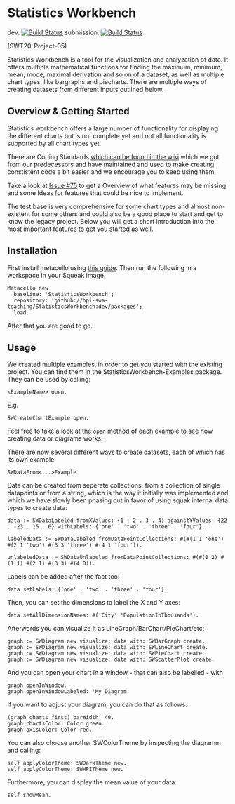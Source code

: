 
# Statistics Workbench

dev: [![Build Status](https://api.travis-ci.org/hpi-swa-teaching/StatisticsWorkbench.svg?branch=dev)](https://travis-ci.org/hpi-swa-teaching/StatisticsWorkbench)
submission: [![Build Status](https://api.travis-ci.org/hpi-swa-teaching/StatisticsWorkbench.svg?branch=submission)](https://travis-ci.org/hpi-swa-teaching/StatisticsWorkbench)

(SWT20-Project-05)

Statistics Workbench is a tool for the visualization and analyzation of data.
It offers multiple mathematical functions for finding the maximum, minimum, mean, mode, maximal derivation and so on of a dataset, as well as multiple chart types, like bargraphs and piecharts.
There are multiple ways of creating datasets from different inputs outlined below.

## Overview & Getting Started

Statistics workbench offers a large number of functionality for displaying the different charts but is not complete yet and not all functionality is supported by all chart types yet.

There are Coding Standards [which can be found in the wiki](https://github.com/hpi-swa-teaching/StatisticsWorkbench/wiki/Coding-Standards) which we got from our predecessors and have maintained and used to make creating constistent code a bit easier and we encourage you to keep using them.

Take a look at [Issue #75](/../../issues/75) to get a Overview of what features may be missing and some Ideas for features that could be nice to implement.

The test base is very comprehensive for some chart types and almost non-existent for some others and could also be a good place to start and get to know the legacy project. Below you will get a short introduction into the most important features to get you started as well.

## Installation

First install metacello using [this guide](https://github.com/Metacello/metacello#squeak). Then run the following in a workspace in your Squeak image.

```smalltalk
Metacello new
  baseline: 'StatisticsWorkbench';
  repository: 'github://hpi-swa-teaching/StatisticsWorkbench:dev/packages';
  load.
```

After that you are good to go.

## Usage

We created multiple examples, in order to get you started with the existing project.
You can find them in the StatisticsWorkbench-Examples package.
They can be used by calling:

```smalltalk
<ExampleName> open.
```

E.g.

```smalltalk
SWCreateChartExample open.
```

Feel free to take a look at the `open` method of each example to see how creating data or diagrams works.

There are now several different ways to create datasets, each of which has its own example

```smalltalk
SWDataFrom<...>Example
```

Data can be created from seperate collections, from a collection of single datapoints or from a string, which is the way it initially was implemented and which we have slowly been phasing out in favor of using squak internal data types to create data:

```smalltalk
data := SWDataLabeled fromXValues: {1 . 2 . 3 . 4} againstYValues: {22 . -23 . 15 . 6} withLabels: {'one' . 'two' . 'three' . 'four'}.

labeledData := SWDataLabeled fromDataPointCollections: #(#(1 1 'one') #(2 1 'two') #(3 3 'three') #(4 1 'four')).

unlabeledData := SWDataUnlabeled fromDataPointCollections: #(#(0 2) #(1 1) #(2 1) #(3 3) #(4 0)).
```

Labels can be added after the fact too:

```smalltalk
data setLabels: {'one' . 'two' . 'three' . 'four'}.
```

Then, you can set the dimensions to label the X and Y axes:

```smalltalk
data setAllDimensionNames: #('City' 'PopulationInThousands').
```

Afterwards you can visualize it as LineGraph/BarChart/PieChart/etc:

```smalltalk
graph := SWDiagram new visualize: data with: SWBarGraph create.
graph := SWDiagram new visualize: data with: SWLineChart create.
graph := SWDiagram new visualize: data with: SWPieChart create.
graph := SWDiagram new visualize: data with: SWScatterPlot create.
```

And you can open your chart in a window - that can also be labelled - with

```smalltalk
graph openInWindow.
graph openInWindowLabeled: 'My Diagram'
```

If you want to adjust your diagram, you can do that as follows:

```smalltalk
(graph charts first) barWidth: 40.
graph chartsColor: Color green.
graph axisColor: Color red.
```

You can also choose another SWColorTheme by inspecting the diagramm and calling:

```smalltalk
self applyColorTheme: SWDarkTheme new.
self applyColorTheme: SWHPITheme new.
```

Furthermore, you can display the mean value of your data:

```smalltalk
self showMean.
```
